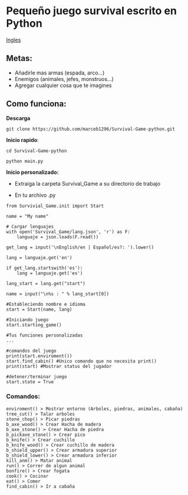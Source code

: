# Pequeño juego survival escrito en Python

[Ingles](/README.md)

## **Metas:**

- Añadirle mas armas (espada, arco...)
- Enemigos (animales, jefes, monstruos...)
- Agregar cualquier cosa que te imagines
    

## **Como funciona:**

**Descarga**

`git clone https://github.com/marceb1296/Survival-Game-python.git`

**Inicio rapido**:

`cd Survival-Game-python`

`python main.py`

**Inicio personalizado:**

- Extraiga la carpeta Survival_Game a su directorio de trabajo

- En tu archivo .py
 
```
from Survivial_Game.init import Start

name = "My name"

# Cargar lenguajes
with open('Survival_Game/lang.json', 'r') as F:
    languaje = json.loads(F.read())

get_lang = input('\nEnglish/en | Español/es?: ').lower()

lang = languaje.get('en')

if get_lang.startswith('es'):
    lang = languaje.get('es')

lang_start = lang.get("start")

name = input("\n%s : " % lang_start[0])

#Estableciendo nombre e idioma
start = Start(name, lang)

#Iniciando juego
start.starting_game()

#Tus funciones personalizadas
...

#comandos del juego
print(start.enviroment())
start.find_cabin() #Unico comando que no necesita print()
print(start) #Mostrar status del jugador

#detener/terminar juego
start.state = True
```

### **Comandos:**

```
enviroment() > Mostrar entorno (Arboles, piedras, animales, cabaña)
tree_cut() > Talar arboles
stone_chop() > Picar piedras
b_axe_wood() > Crear Hacha de madera
b_axe_stone() > Crear Hacha de piedra
b_pickaxe_stone() > Crear pico
b_knife() > Crear cuchillo
b_knife_wood() > Crear cuchillo de madera
b_shield_upper() > Crear armadura superior
b_shield_lower() > Crear armadura inferior
kill_anm() > Matar animal
run() > Correr de algun animal
bonfire() > Crear fogata
cook() > Cocinar
eat() > Comer
find_cabin() > Ir a cabaña
```
